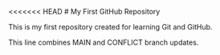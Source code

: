<<<<<<< HEAD
\# My First GitHub Repository



This is my first repository created for learning Git and GitHub.


This line combines MAIN and CONFLICT branch updates.

